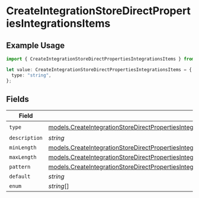 # CreateIntegrationStoreDirectPropertiesIntegrationsItems

## Example Usage

```typescript
import { CreateIntegrationStoreDirectPropertiesIntegrationsItems } from "@vercel/sdk/models/createintegrationstoredirectop.js";

let value: CreateIntegrationStoreDirectPropertiesIntegrationsItems = {
  type: "string",
};
```

## Fields

| Field                                                                                                                                                                                                                                                                  | Type                                                                                                                                                                                                                                                                   | Required                                                                                                                                                                                                                                                               | Description                                                                                                                                                                                                                                                            |
| ---------------------------------------------------------------------------------------------------------------------------------------------------------------------------------------------------------------------------------------------------------------------- | ---------------------------------------------------------------------------------------------------------------------------------------------------------------------------------------------------------------------------------------------------------------------- | ---------------------------------------------------------------------------------------------------------------------------------------------------------------------------------------------------------------------------------------------------------------------- | ---------------------------------------------------------------------------------------------------------------------------------------------------------------------------------------------------------------------------------------------------------------------- |
| `type`                                                                                                                                                                                                                                                                 | [models.CreateIntegrationStoreDirectPropertiesIntegrationsResponse200ApplicationJSONResponseBodyStoreProductMetadataSchema6Type](../models/createintegrationstoredirectpropertiesintegrationsresponse200applicationjsonresponsebodystoreproductmetadataschema6type.md) | :heavy_check_mark:                                                                                                                                                                                                                                                     | N/A                                                                                                                                                                                                                                                                    |
| `description`                                                                                                                                                                                                                                                          | *string*                                                                                                                                                                                                                                                               | :heavy_minus_sign:                                                                                                                                                                                                                                                     | N/A                                                                                                                                                                                                                                                                    |
| `minLength`                                                                                                                                                                                                                                                            | [models.CreateIntegrationStoreDirectPropertiesIntegrationsResponse200ApplicationJSONMinLength](../models/createintegrationstoredirectpropertiesintegrationsresponse200applicationjsonminlength.md)                                                                     | :heavy_minus_sign:                                                                                                                                                                                                                                                     | N/A                                                                                                                                                                                                                                                                    |
| `maxLength`                                                                                                                                                                                                                                                            | [models.CreateIntegrationStoreDirectPropertiesIntegrationsResponse200ApplicationJSONMaxLength](../models/createintegrationstoredirectpropertiesintegrationsresponse200applicationjsonmaxlength.md)                                                                     | :heavy_minus_sign:                                                                                                                                                                                                                                                     | N/A                                                                                                                                                                                                                                                                    |
| `pattern`                                                                                                                                                                                                                                                              | [models.CreateIntegrationStoreDirectPropertiesIntegrationsResponse200ApplicationJSONPattern](../models/createintegrationstoredirectpropertiesintegrationsresponse200applicationjsonpattern.md)                                                                         | :heavy_minus_sign:                                                                                                                                                                                                                                                     | N/A                                                                                                                                                                                                                                                                    |
| `default`                                                                                                                                                                                                                                                              | *string*                                                                                                                                                                                                                                                               | :heavy_minus_sign:                                                                                                                                                                                                                                                     | N/A                                                                                                                                                                                                                                                                    |
| `enum`                                                                                                                                                                                                                                                                 | *string*[]                                                                                                                                                                                                                                                             | :heavy_minus_sign:                                                                                                                                                                                                                                                     | N/A                                                                                                                                                                                                                                                                    |